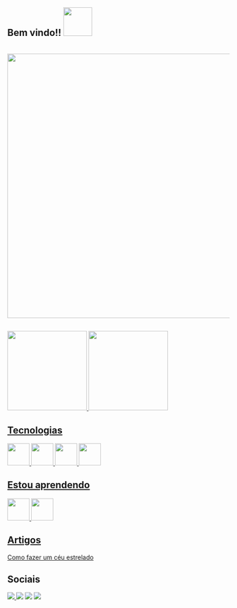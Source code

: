 ## Bem vindo!! <img src="https://cdnb.artstation.com/p/assets/images/images/052/142/157/original/johan-cediel-rodriguez-pixel-artv2exp.gif?1659037637" width="65"/>
<br>
<img src="https://giffiles.alphacoders.com/146/14685.gif" width="600"/>

##

<div>
<a href="https://github.com/seu-usuário-aqui">
<img height="180em" src="https://github-readme-stats.vercel.app/api/top-langs/?username=tavaresgs&layout=compact&langs_count=7&theme=dracula"/>
<img height="180em" src="https://github-readme-stats.vercel.app/api?username=tavaresgs&show_icons=true&theme=dracula&include_all_commits=true&count_private=true"/>
</div>

## Tecnologias
<div>
  <img src="https://cdn.jsdelivr.net/gh/devicons/devicon/icons/c/c-original.svg" width="50">
  <img src="https://cdn.jsdelivr.net/gh/devicons/devicon/icons/html5/html5-original.svg" width="50">
  <img src="https://cdn.jsdelivr.net/gh/devicons/devicon/icons/css3/css3-original.svg" width="50">
  <img src="https://cdn.jsdelivr.net/gh/devicons/devicon/icons/java/java-original.svg" width="50">
</div>

## Estou aprendendo
<div>
  <img src="https://cdn.worldvectorlogo.com/logos/mariadb.svg" width="50px"/>
  <img src="https://cdn.jsdelivr.net/gh/devicons/devicon/icons/javascript/javascript-original.svg" width="50">
</div>




## Artigos
<a href="https://www.notion.so/Anima-es-CSS-ef7ff1ed542a45fda01f84712aca9d69">Como fazer um céu estrelado</a>
                 

## Sociais
<div><a href="https://instagram.com/tavaresgs" target="_blank"><img src="https://img.shields.io/badge/-Instagram-%23E4405F?style=for-the-badge&logo=instagram&logoColor=white" target="_blank">  <a href = "mailto:gustavo.santos.contato@hotmail.com"><img src="https://img.shields.io/badge/Gmail-D14836?style=for-the-badge&logo=gmail&logoColor=white" target="_blank"></a>  <a href="https://www.linkedin.com/in/gustavo-tavares-400022137" target="_blank"><img src="https://img.shields.io/badge/-LinkedIn-%230077B5?style=for-the-badge&logo=linkedin&logoColor=white" target="_blank"></a>   <a href="https://www.twitch.tv/praisethsun" target="_blank"><img src="https://img.shields.io/badge/Twitch-9146FF?style=for-the-badge&logo=twitch&logoColor=white" target="_blank"></a> </div> 
